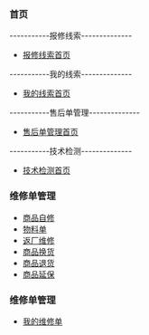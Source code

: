 ### **首页**

-----------报修线索--------------

 - [报修线索首页](clue_index)
 
-----------我的线索--------------
 - [我的线索首页](myclue_index)

-----------售后单管理--------------
 - [售后单管理首页](fxd_index)

-----------技术检测--------------
 - [技术检测首页](check_index)

### **维修单管理**
 - [商品自修](zixiu_index)
 - [物料单](materal_index)
 - [返厂维修](fanchang_index)
 - [商品换货](huanhuo_index)
 - [商品退货](tuihuo_index)
 - [商品延保](yanbao_index)

### **维修单管理**
 - [我的维修单](myfxd_index)
